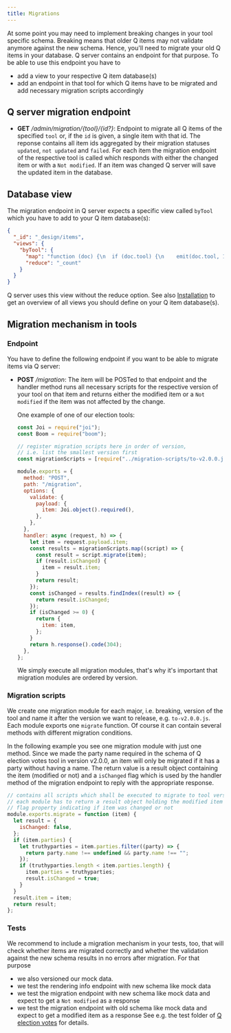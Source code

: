 ```yaml
---
title: Migrations
---
```


At some point you may need to implement breaking changes in your tool specific schema. Breaking means that older Q items may not validate anymore against the new schema. Hence, you'll need to migrate your old Q items in your database.
Q server contains an endpoint for that purpose. To be able to use this endpoint you have to

- add a view to your respective Q item database(s)
- add an endpoint in that tool for which Q items have to be migrated and add necessary migration scripts accordingly

## Q server migration endpoint

- **GET** _/admin/migration/{tool}/{id?}_: Endpoint to migrate all Q items of the specified `tool` or, if the `id` is given, a single item with that id. The reponse contains all item ids aggregated by their migration statuses `updated`, `not updated` and `failed`. For each item the migration endpoint of the respective tool is called which responds with either the changed item or with a `Not modified`. If an item was changed Q server will save the updated item in the database.

## Database view

The migration endpoint in Q server expects a specific view called `byTool` which you have to add to your Q item database(s):

```json
{
  "_id": "_design/items",
  "views": {
    "byTool": {
      "map": "function (doc) {\n  if (doc.tool) {\n    emit(doc.tool, 1);\n  }\n}",
      "reduce": "_count"
    }
  }
}
```

Q server uses this view without the reduce option. See also [Installation](install.html) to get an overview of all views you should define on your Q item database(s).

## Migration mechanism in tools

### Endpoint

You have to define the following endpoint if you want to be able to migrate items via Q server:

- **POST** _/migration_: The item will be POSTed to that endpoint and the handler method runs all necessary scripts for the respective version of your tool on that item and returns either the modified item or a `Not modified` if the item was not affected by the change.

  One example of one of our election tools:

  ```javascript
  const Joi = require("joi");
  const Boom = require("boom");

  // register migration scripts here in order of version,
  // i.e. list the smallest version first
  const migrationScripts = [require("../migration-scripts/to-v2.0.0.js")];

  module.exports = {
    method: "POST",
    path: "/migration",
    options: {
      validate: {
        payload: {
          item: Joi.object().required(),
        },
      },
    },
    handler: async (request, h) => {
      let item = request.payload.item;
      const results = migrationScripts.map((script) => {
        const result = script.migrate(item);
        if (result.isChanged) {
          item = result.item;
        }
        return result;
      });
      const isChanged = results.findIndex((result) => {
        return result.isChanged;
      });
      if (isChanged >= 0) {
        return {
          item: item,
        };
      }
      return h.response().code(304);
    },
  };
  ```

  We simply execute all migration modules, that's why it's important that migration modules are ordered by version.

### Migration scripts

We create one migration module for each major, i.e. breaking, version of the tool and name it after the version we want to release, e.g. `to-v2.0.0.js`. Each module exports one `migrate` function. Of course it can contain several methods with different migration conditions.

In the following example you see one migration module with just one method. Since we made the party name required in the schema of Q election votes tool in version v2.0.0, an item will only be migrated if it has a party without having a name. The return value is a result object containing the item (modified or not) and a `isChanged` flag which is used by the handler method of the migration endpoint to reply with the appropriate response.

```javascript
// contains all scripts which shall be executed to migrate to tool version 2.0.0
// each module has to return a result object holding the modified item and a
// flag property indicating if item was changed or not
module.exports.migrate = function (item) {
  let result = {
    isChanged: false,
  };
  if (item.parties) {
    let truthyparties = item.parties.filter((party) => {
      return party.name !== undefined && party.name !== "";
    });
    if (truthyparties.length < item.parties.length) {
      item.parties = truthyparties;
      result.isChanged = true;
    }
  }
  result.item = item;
  return result;
};
```

### Tests

We recommend to include a migration mechanism in your tests, too, that will check whether items are migrated correctly and whether the validation against the new schema results in no errors after migration.
For that purpose

- we also versioned our mock data.
- we test the rendering info endpoint with new schema like mock data
- we test the migration endpoint with new schema like mock data and expect to get a `Not modified` as a response
- we test the migration endpoint with old schema like mock data and expect to get a modified item as a response
  See e.g. the test folder of [Q election votes](https://github.com/nzzdev/Q-election-votes/tree/master/test) for details.
